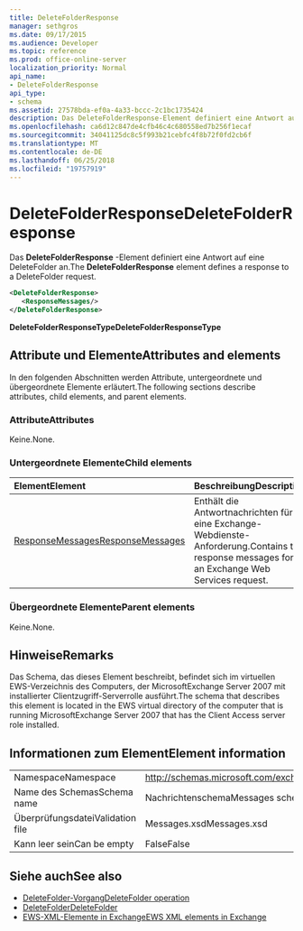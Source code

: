 ```yaml
---
title: DeleteFolderResponse
manager: sethgros
ms.date: 09/17/2015
ms.audience: Developer
ms.topic: reference
ms.prod: office-online-server
localization_priority: Normal
api_name:
- DeleteFolderResponse
api_type:
- schema
ms.assetid: 27578bda-ef0a-4a33-bccc-2c1bc1735424
description: Das DeleteFolderResponse-Element definiert eine Antwort auf eine DeleteFolder an.
ms.openlocfilehash: ca6d12c847de4cfb46c4c680558ed7b256f1ecaf
ms.sourcegitcommit: 34041125dc8c5f993b21cebfc4f8b72f0fd2cb6f
ms.translationtype: MT
ms.contentlocale: de-DE
ms.lasthandoff: 06/25/2018
ms.locfileid: "19757919"
---
```

# <a name="deletefolderresponse"></a><span data-ttu-id="96d65-103">DeleteFolderResponse</span><span class="sxs-lookup"><span data-stu-id="96d65-103">DeleteFolderResponse</span></span>

<span data-ttu-id="96d65-104">Das **DeleteFolderResponse** -Element definiert eine Antwort auf eine DeleteFolder an.</span><span class="sxs-lookup"><span data-stu-id="96d65-104">The **DeleteFolderResponse** element defines a response to a DeleteFolder request.</span></span> 
  
```xml
<DeleteFolderResponse>
   <ResponseMessages/>
</DeleteFolderResponse>
```

 <span data-ttu-id="96d65-105">**DeleteFolderResponseType**</span><span class="sxs-lookup"><span data-stu-id="96d65-105">**DeleteFolderResponseType**</span></span>
## <a name="attributes-and-elements"></a><span data-ttu-id="96d65-106">Attribute und Elemente</span><span class="sxs-lookup"><span data-stu-id="96d65-106">Attributes and elements</span></span>

<span data-ttu-id="96d65-107">In den folgenden Abschnitten werden Attribute, untergeordnete und übergeordnete Elemente erläutert.</span><span class="sxs-lookup"><span data-stu-id="96d65-107">The following sections describe attributes, child elements, and parent elements.</span></span>
  
### <a name="attributes"></a><span data-ttu-id="96d65-108">Attribute</span><span class="sxs-lookup"><span data-stu-id="96d65-108">Attributes</span></span>

<span data-ttu-id="96d65-109">Keine.</span><span class="sxs-lookup"><span data-stu-id="96d65-109">None.</span></span>
  
### <a name="child-elements"></a><span data-ttu-id="96d65-110">Untergeordnete Elemente</span><span class="sxs-lookup"><span data-stu-id="96d65-110">Child elements</span></span>

|<span data-ttu-id="96d65-111">**Element**</span><span class="sxs-lookup"><span data-stu-id="96d65-111">**Element**</span></span>|<span data-ttu-id="96d65-112">**Beschreibung**</span><span class="sxs-lookup"><span data-stu-id="96d65-112">**Description**</span></span>|
|:-----|:-----|
|[<span data-ttu-id="96d65-113">ResponseMessages</span><span class="sxs-lookup"><span data-stu-id="96d65-113">ResponseMessages</span></span>](responsemessages.md) <br/> |<span data-ttu-id="96d65-114">Enthält die Antwortnachrichten für eine Exchange-Webdienste-Anforderung.</span><span class="sxs-lookup"><span data-stu-id="96d65-114">Contains the response messages for an Exchange Web Services request.</span></span>  <br/> |
   
### <a name="parent-elements"></a><span data-ttu-id="96d65-115">Übergeordnete Elemente</span><span class="sxs-lookup"><span data-stu-id="96d65-115">Parent elements</span></span>

<span data-ttu-id="96d65-116">Keine.</span><span class="sxs-lookup"><span data-stu-id="96d65-116">None.</span></span>
  
## <a name="remarks"></a><span data-ttu-id="96d65-117">Hinweise</span><span class="sxs-lookup"><span data-stu-id="96d65-117">Remarks</span></span>

<span data-ttu-id="96d65-118">Das Schema, das dieses Element beschreibt, befindet sich im virtuellen EWS-Verzeichnis des Computers, der MicrosoftExchange Server 2007 mit installierter Clientzugriff-Serverrolle ausführt.</span><span class="sxs-lookup"><span data-stu-id="96d65-118">The schema that describes this element is located in the EWS virtual directory of the computer that is running MicrosoftExchange Server 2007 that has the Client Access server role installed.</span></span>
  
## <a name="element-information"></a><span data-ttu-id="96d65-119">Informationen zum Element</span><span class="sxs-lookup"><span data-stu-id="96d65-119">Element information</span></span>

|||
|:-----|:-----|
|<span data-ttu-id="96d65-120">Namespace</span><span class="sxs-lookup"><span data-stu-id="96d65-120">Namespace</span></span>  <br/> |http://schemas.microsoft.com/exchange/services/2006/messages  <br/> |
|<span data-ttu-id="96d65-121">Name des Schemas</span><span class="sxs-lookup"><span data-stu-id="96d65-121">Schema name</span></span>  <br/> |<span data-ttu-id="96d65-122">Nachrichtenschema</span><span class="sxs-lookup"><span data-stu-id="96d65-122">Messages schema</span></span>  <br/> |
|<span data-ttu-id="96d65-123">Überprüfungsdatei</span><span class="sxs-lookup"><span data-stu-id="96d65-123">Validation file</span></span>  <br/> |<span data-ttu-id="96d65-124">Messages.xsd</span><span class="sxs-lookup"><span data-stu-id="96d65-124">Messages.xsd</span></span>  <br/> |
|<span data-ttu-id="96d65-125">Kann leer sein</span><span class="sxs-lookup"><span data-stu-id="96d65-125">Can be empty</span></span>  <br/> |<span data-ttu-id="96d65-126">False</span><span class="sxs-lookup"><span data-stu-id="96d65-126">False</span></span>  <br/> |
   
## <a name="see-also"></a><span data-ttu-id="96d65-127">Siehe auch</span><span class="sxs-lookup"><span data-stu-id="96d65-127">See also</span></span>

- [<span data-ttu-id="96d65-128">DeleteFolder-Vorgang</span><span class="sxs-lookup"><span data-stu-id="96d65-128">DeleteFolder operation</span></span>](deletefolder-operation.md) 
- [<span data-ttu-id="96d65-129">DeleteFolder</span><span class="sxs-lookup"><span data-stu-id="96d65-129">DeleteFolder</span></span>](deletefolder.md)
- [<span data-ttu-id="96d65-130">EWS-XML-Elemente in Exchange</span><span class="sxs-lookup"><span data-stu-id="96d65-130">EWS XML elements in Exchange</span></span>](ews-xml-elements-in-exchange.md)


